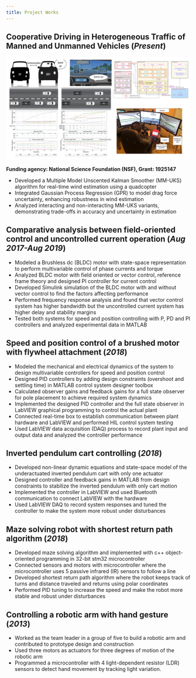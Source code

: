 ```yaml
---
title: Project Works
---
```

## Cooperative Driving in Heterogeneous Traffic of Manned and Unmanned Vehicles (_Present_)      

![Coop project](/assets/img/coop_proj.png)

**Funding agency: National Science Foundation (NSF), Grant: 1925147**

-	Developed a Multiple Model Unscented Kalman Smoother (MM-UKS) algorithm for real-time wind estimation using a quadcopter
-	Integrated Gaussian Process Regression (GPR) to model drag force uncertainty, enhancing robustness in wind estimation
-	Analyzed interacting and non-interacting MM-UKS variants, demonstrating trade-offs in accuracy and uncertainty in estimation

## Comparative analysis between field-oriented control and uncontrolled current operation (_Aug 2017-Aug 2019_)
-	Modeled a Brushless dc (BLDC) motor with state-space representation to perform multivariable control of phase currents and torque
-	Analyzed BLDC motor with field oriented or vector control, reference frame theory and designed PI controller for current control
-	Developed Simulink simulation of the BLDC motor with and without vector control to find the factors affecting performance
-	Performed frequency response analysis and found that vector control system has higher bandwidth but the uncontrolled current system has higher delay and stability margins
-	Tested both systems for speed and position controlling with P, PD and PI controllers and analyzed experimental data in MATLAB

## Speed and position control of a brushed motor with flywheel attachment	(_2018_)
-	Modeled the mechanical and electrical dynamics of the system to design multivariable controllers for speed and position control
-	Designed PID controllers by adding design constraints (overshoot and settling time) in MATLAB control system designer toolbox
-	Calculated observer gains and feedback gains for a full state observer for pole placement to achieve required system dynamics
-	Implemented the designed PID controller and the full state observer in LabVIEW graphical programming to control the actual plant
-	Connected real-time box to establish communication between plant hardware and LabVIEW and performed HIL control system testing
-	Used LabVIEW data acquisition (DAQ) process to record plant input and output data and analyzed the controller performance

## Inverted pendulum cart controlling	(_2018_)
-	Developed non-linear dynamic equations and state-space model of the underactuated inverted pendulum cart with only one actuator
-	Designed controller and feedback gains in MATLAB from design constraints to stabilize the inverted pendulum with only cart motion
-	Implemented the controller in LabVIEW and used Bluetooth communication to connect LabVIEW with the hardware
-	Used LabVIEW DAQ to record system responses and tuned the controller to make the system more robust under disturbances

## Maze solving robot with shortest return path algorithm	(_2018_)
-	Developed maze solving algorithm and implemented with c++ object-oriented programming in 32-bit stm32 microcontroller
-	Connected sensors and motors with microcontroller where the microcontroller uses 5 passive infrared (IR) sensors to follow a line 
-	Developed shortest return path algorithm where the robot keeps track of turns and distance traveled and returns using polar coordinates
-	Performed PID tuning to increase the speed and make the robot more stable and robust under disturbances

## Controlling a robotic arm with hand gesture (_2013_)
-	Worked as the team leader in a group of five to build a robotic arm and contributed to prototype design and construction
-	Used three motors as actuators for three degrees of motion of the robotic arm
-	Programmed a microcontroller with 4 light-dependent resistor (LDR) sensors to detect hand movement by tracking light variation.


